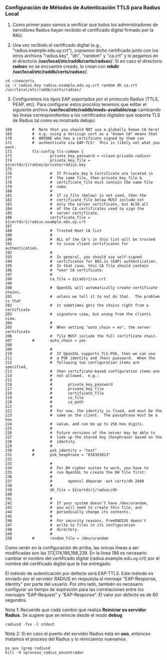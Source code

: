 ### Configuración de Métodos de Autenticación TTLS para Radius Local

1. Como primer paso vamos a verificar que todos los administradores de servidores Radius hayan recibido el certificado digital firmado por la RAU.

2. Una vez recibido el certificado digital (e.g., "radius.example.edu.uy.crt"), copiamos dicho certificado junto con los otros archivos "radius.key", "dh", "random" y "ca.crt" y lo pegamos en el directorio **/usr/local/etc/raddb/certs/radsec/**. Si en caso el directorio **radsec** no se encuentre creado, lo crean con **mkdir /usr/local/etc/raddb/certs/radsec/**.

```
cd ~/newcerts
cp -r radius.key radius.example.edu.uy.crt random dh ca.crt /usr/local/etc/raddb/certs/radsec/
```
3. Configuremos los tipos EAP soportados por el protocolo Radius (TTLS, PEAP, etc). Para configurar estos procolos tenemos que editar el siguiente archivo **/usr/local/etc/raddb/mods-available/eap** cambiando las líneas correspondientes a los certificados digitales que soporta TLS de Radius tal como es mostrado debajo: 

```
168         #  Note that you should NOT use a globally known CA here!
169         #  e.g. using a Verisign cert as a "known CA" means that
170         #  ANYONE who has a certificate signed by them can
171         #  authenticate via EAP-TLS!  This is likely not what you want.
172         tls-config tls-common {
173                 private_key_password = <clave-privada-radius>
174                 private_key_file = ${certdir}/radsec/private/radius.key
175 
176                 #  If Private key & Certificate are located in
177                 #  the same file, then private_key_file &
178                 #  certificate_file must contain the same file
179                 #  name.
180                 #
181                 #  If ca_file (below) is not used, then the
182                 #  certificate_file below MUST include not
183                 #  only the server certificate, but ALSO all
184                 #  of the CA certificates used to sign the
185                 #  server certificate.
186                 certificate_file = ${certdir}/radius.example.edu.uy.crt
187 
188                 #  Trusted Root CA list
189                 #
190                 #  ALL of the CA's in this list will be trusted
191                 #  to issue client certificates for authentication.
192                 #
193                 #  In general, you should use self-signed
194                 #  certificates for 802.1x (EAP) authentication.
195                 #  In that case, this CA file should contain
196                 #  *one* CA certificate.
197                 #
198                 ca_file = ${cadir}/ca.crt
199 
200                 #  OpenSSL will automatically create certificate chains,
201                 #  unless we tell it to not do that.  The problem is that
202                 #  it sometimes gets the chains right from a certificate
203                 #  signature view, but wrong from the clients view.
204                 #
205                 #  When setting "auto_chain = no", the server certificate
206                 #  file MUST include the full certificate chain.
207         #       auto_chain = yes
208 
209                 #
210                 #  If OpenSSL supports TLS-PSK, then we can use
211                 #  a PSK identity and (hex) password.  When the
212                 #  following two configuration items are specified,
213                 #  then certificate-based configuration items are
214                 #  not allowed.  e.g.:
215                 #
216                 #       private_key_password
217                 #       private_key_file
218                 #       certificate_file
219                 #       ca_file
220                 #       ca_path
221                 #
222                 #  For now, the identity is fixed, and must be the
223                 #  same on the client.  The passphrase must be a hex
224                 #  value, and can be up to 256 hex digits.
225                 #
226                 #  Future versions of the server may be able to
227                 #  look up the shared key (hexphrase) based on the
228                 #  identity.
229                 #
230         #       psk_identity = "test"
231         #       psk_hexphrase = "036363823"
232 
233                 #
234                 #  For DH cipher suites to work, you have to
235                 #  run OpenSSL to create the DH file first:
236                 #
237                 #       openssl dhparam -out certs/dh 2048
238                 #
239                 dh_file = ${certdir}/radsec/dh
240 
241                 #
242                 #  If your system doesn't have /dev/urandom,
243                 #  you will need to create this file, and
244                 #  periodically change its contents.
245                 #
246                 #  For security reasons, FreeRADIUS doesn't
247                 #  write to files in its configuration
248                 #  directory.
249                 #
250         #       random_file = /dev/urandom

```

Como verán en la configuración de arriba, las únicas líneas a ser modificadas son las 173,174,186,198,239. En la línea 186 es necesario cambiar el nombre del certificado digital (radius.example.edu.uy.crt) por el nombre del certificado digital que le fue entregado.

El método de autenticación por defecto será EAP-TTLS. Este método es enviado por el servidor RADIUS en respuesta al mensaje "EAP-Response, Identity" por parte del usuario. Por otro lado, también es necesario configurar un tiempo de expiración para las correlaciones entre los mensajes “EAP-Request” y “EAP-Response”. El valor por defecto es de 60 segundos.

Nota 1: Recuerde que cada cambio que realiza **Reiniciar su servidor Radius**. Se sugiere que se reinicie desde el modo **debug**

```
radiusd -fxx -l stdout
```

Nota 2: Si en caso el puerto del servidor Radius esta en **uso**, entonces matamos el proceso del Radius y lo reiniciamos nuevamos.
```
ps aux |grep radiusd
kill -9 <proceso_radius_encontrado>
```
